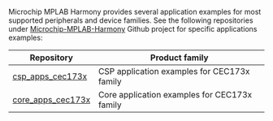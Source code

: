 Microchip MPLAB Harmony provides several application examples for most supported peripherals and device families. See the following repositories under [Microchip-MPLAB-Harmony](https://github.com/Microchip-MPLAB-Harmony) Github project for specific applications examples:

| Repository | Product family |
| ---------- | -------------- |
| [csp_apps_cec173x](https://github.com/Microchip-MPLAB-Harmony/csp_apps_cec173x) | CSP application examples for CEC173x family |
| [core_apps_cec173x](https://github.com/Microchip-MPLAB-Harmony/core_apps_cec173x) | Core application examples for CEC173x family |
